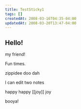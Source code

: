 ```yaml
---
title: TestSticky1
tags: []
createdAt: 2008-03-16T04:35-04:00
updatedAt: 2008-03-20T13:47-04:00
---
```



## Hello!
my friend!

Fun times.

zippidee doo dah

I can edit two notes 

happy happy [[joy]] joy

booya!


